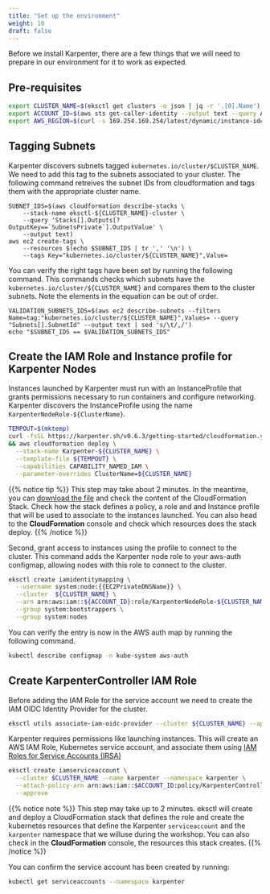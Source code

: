 ```yaml
---
title: "Set up the environment"
weight: 10
draft: false
---
```


Before we install Karpenter, there are a few things that we will need to prepare in our environment for it to work as expected.

## Pre-requisites

```bash
export CLUSTER_NAME=$(eksctl get clusters -o json | jq -r '.[0].Name')
export ACCOUNT_ID=$(aws sts get-caller-identity --output text --query Account)
export AWS_REGION=$(curl -s 169.254.169.254/latest/dynamic/instance-identity/document | jq -r '.region')
```


## Tagging Subnets


Karpenter discovers subnets tagged `kubernetes.io/cluster/$CLUSTER_NAME`. We need to add this tag to the subnets associated to your cluster. The following command retreives the subnet IDs from cloudformation and tags them with the appropriate cluster name.

```
SUBNET_IDS=$(aws cloudformation describe-stacks \
    --stack-name eksctl-${CLUSTER_NAME}-cluster \
    --query 'Stacks[].Outputs[?OutputKey==`SubnetsPrivate`].OutputValue' \
    --output text)
aws ec2 create-tags \
    --resources $(echo $SUBNET_IDS | tr ',' '\n') \
    --tags Key="kubernetes.io/cluster/${CLUSTER_NAME}",Value=
```

You can verify the right tags have been set by running the following command. This commands checks which subnets have the `kubernetes.io/cluster/${CLUSTER_NAME}` and compares them to the cluster subnets. Note the elements in the equation can be out of order.

```
VALIDATION_SUBNETS_IDS=$(aws ec2 describe-subnets --filters Name=tag:"kubernetes.io/cluster/${CLUSTER_NAME}",Values= --query "Subnets[].SubnetId" --output text | sed 's/\t/,/')
echo "$SUBNET_IDS == $VALIDATION_SUBNETS_IDS"
```

## Create the IAM Role and Instance profile for Karpenter Nodes 

Instances launched by Karpenter must run with an InstanceProfile that grants permissions necessary to run containers and configure networking. Karpenter discovers the InstanceProfile using the name `KarpenterNodeRole-${ClusterName}`.

```bash
TEMPOUT=$(mktemp)
curl -fsSL https://karpenter.sh/v0.6.3/getting-started/cloudformation.yaml > $TEMPOUT \
&& aws cloudformation deploy \
  --stack-name Karpenter-${CLUSTER_NAME} \
  --template-file ${TEMPOUT} \
  --capabilities CAPABILITY_NAMED_IAM \
  --parameter-overrides ClusterName=${CLUSTER_NAME}
```

{{% notice tip %}}
This step may take about 2 minutes. In the meantime, you can [download the file](https://karpenter.sh/docs/getting-started/cloudformation.yaml) and check the content of the CloudFormation Stack. Check how the stack defines a policy, a role and and Instance profile that will be used to associate to the instances launched. You can also head to the **CloudFormation** console and check which resources does the stack deploy.
{{% /notice %}}

Second, grant access to instances using the profile to connect to the cluster. This command adds the Karpenter node role to your aws-auth configmap, allowing nodes with this role to connect to the cluster.

```bash
eksctl create iamidentitymapping \
  --username system:node:{{EC2PrivateDNSName}} \
  --cluster  ${CLUSTER_NAME} \
  --arn arn:aws:iam::${ACCOUNT_ID}:role/KarpenterNodeRole-${CLUSTER_NAME} \
  --group system:bootstrappers \
  --group system:nodes
```

You can verify the entry is now in the AWS auth map by running the following command. 

```bash
kubectl describe configmap -n kube-system aws-auth
```

## Create KarpenterController IAM Role

Before adding the IAM Role for the service account we need to create the IAM OIDC Identity Provider for the cluster. 

```bash
eksctl utils associate-iam-oidc-provider --cluster ${CLUSTER_NAME} --approve
```

Karpenter requires permissions like launching instances. This will create an AWS IAM Role, Kubernetes service account, and associate them using [IAM Roles for Service Accounts (IRSA)](https://docs.aws.amazon.com/emr/latest/EMR-on-EKS-DevelopmentGuide/setting-up-enable-IAM.html)

```bash
eksctl create iamserviceaccount \
  --cluster $CLUSTER_NAME --name karpenter --namespace karpenter \
  --attach-policy-arn arn:aws:iam::$ACCOUNT_ID:policy/KarpenterControllerPolicy-$CLUSTER_NAME \
  --approve
```

{{% notice note %}}
This step may take up to 2 minutes. eksctl will create and deploy a CloudFormation stack that defines the role and create the kubernetes resources that define the Karpenter `serviceaccount` and the `karpenter` namespace that we willuse during the workshop. You can also check in the **CloudFormation** console, the resources this stack creates.
{{% /notice %}}


You can confirm the service account has been created by running:

```bash
kubectl get serviceaccounts --namespace karpenter
```
